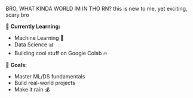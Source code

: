 BRO, WHAT KINDA WORLD IM IN THO RN? this is new to me, yet exciting, scary bro


🚀 **Currently Learning:**  
- Machine Learning 🤖  
- Data Science 📊  
- Building cool stuff on Google Colab 🔥  

🎯 **Goals:**  
- Master ML/DS fundamentals  
- Build real-world projects  
- Make it rain 💰

